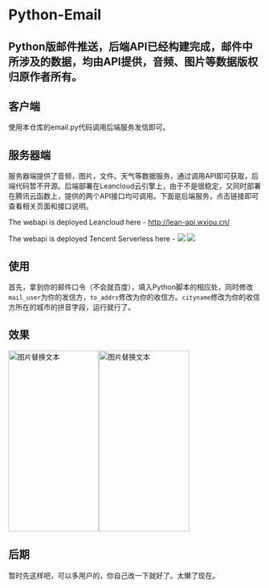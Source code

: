 # Python-Email
## Python版邮件推送，后端API已经构建完成，邮件中所涉及的数据，均由API提供，音频、图片等数据版权归原作者所有。

## 客户端

使用本仓库的email.py代码调用后端服务发信即可。

## 服务器端

服务器端提供了音频，图片，文件。天气等数据服务，通过调用API即可获取，后端代码暂不开源。后端部署在Leancloud云引擎上，由于不是很稳定，又同时部署在腾讯云函数上，提供的两个API接口均可调用。下面是后端服务，点击链接即可查看相关页面和接口说明。

The webapi is deployed Leancloud here - http://lean-api.wxiou.cn/

The webapi is deployed Tencent Serverless here -
![](https://pcdn.wxiou.cn/20210407201747.png)
![](https://pcdn.wxiou.cn/20210328182145.png)


## 使用

首先，拿到你的邮件口令（不会就百度），填入Python脚本的相应处，同时修改`mail_user`为你的发信方，`to_addrs`修改为你的收信方。`cityname`修改为你的收信方所在的城市的拼音字段，运行就行了。


## 效果
<img src="https://pcdn.wxiou.cn/20210328183834.jpg" alt="图片替换文本" width="180" height="360" align="bottom" /><img src="https://pcdn.wxiou.cn/20210328183850.jpg" alt="图片替换文本" width="180" height="360" align="bottom" />


## 后期

暂时先这样吧，可以多用户的，你自己改一下就好了。太懒了现在。
